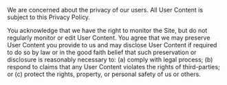We are concerned about the privacy of our users. All User Content is subject to this Privacy Policy.

You acknowledge that we have the right to monitor the Site, but do not regularly monitor or edit User Content. You agree that we may preserve User Content you provide to us and may disclose User Content if required to do so by law or in the good faith belief that such preservation or disclosure is reasonably necessary to: (a) comply with legal process; (b) respond to claims that any User Content violates the rights of third-parties; or (c) protect the rights, property, or personal safety of us or others.

